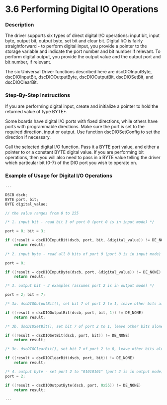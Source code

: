 # 3.6 Performing Digital IO Operations

### Description

The driver supports six types of direct digital I/O operations: input bit, input byte, output bit, output byte, set bit and clear bit. Digital I/O is fairly straightforward - to perform digital input, you provide a pointer to the storage variable and indicate the port number and bit number if relevant. To perform digital output, you provide the output value and the output port and bit number, if relevant.

The six Universal Driver functions described here are dscDIOInputByte, dscDIOInputBit, dscDIOOutputByte, dscDIOOutputBit, dscDIOSetBit, and dscDIOClearBit.

### Step-By-Step Instructions

If you are performing digital input, create and initialize a pointer to hold the returned value of type BYTE\*.

Some boards have digital I/O ports with fixed directions, while others have ports with programmable directions. Make sure the port is set to the required direction, input or output. Use function dscDIOSetConfig to set the direction if necessary.

Call the selected digital I/O function. Pass it a BYTE port value, and either a pointer to or a constant BYTE digital value. If you are performing bit operations, then you will also need to pass in a BYTE value telling the driver which particular bit \(0-7\) of the DIO port you wish to operate on.

### Example of Usage for Digital I/O Operations

```c
... 

DSCB dscb; 
BYTE port, bit; 
BYTE digital_value; 

// the value ranges from 0 to 255 

/* 1. input bit - read bit 3 of port 0 (port 0 is in input mode) */ 

port = 0; bit = 3; 

if ((result = dscDIOInputBit(dscb, port, bit, &digital_value)) != DE_NONE) 
    return result; 
    
/* 2. input byte - read all 8 bits of port 0 (port 0 is in input mode) */ 

port = 0; 

if ((result = dscDIOInputByte(dscb, port, &digital_value)) != DE_NONE) 
    return result; 

/* 3. output bit - 3 examples (assumes port 2 is in output mode) */ 

port = 2; bit = 7; 

/* 3a. dscDIOOutputBit(), set bit 7 of port 2 to 1, leave other bits alone */ 

if ((result = dscDIOOutputBit(dscb, port, bit, 1)) != DE_NONE) 
    return result; 

/* 3b. dscDIOSetBit(), set bit 7 of port 2 to 1, leave other bits alone */ 

if ((result = dscDIOSetBit(dscb, port, bit)) != DE_NONE) 
    return result; 

/* 3c. dscDIOClearBit(), set bit 7 of port 2 to 0, leave other bits alone */ 

if ((result = dscDIOClearBit(dscb, port, bit)) != DE_NONE) 
    return result; 

/* 4. output byte - set port 2 to "01010101" (port 2 is in output mode) */ 
port = 2; 

if ((result = dscDIOOutputByte(dscb, port, 0x55)) != DE_NONE) 
    return result; 

...
```

